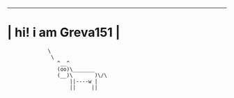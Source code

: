   _________________
| hi! i am Greva151 |
  =================
                 \
                  \
                    ^__^
                    (oo)\_______
                    (__)\       )\/\
                        ||----w |
                        ||     ||
